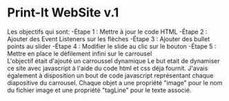 # Print-It WebSite v.1
Les objectifs qui sont:
-Étape 1 : Mettre à jour le code HTML
-Étape 2 : Ajouter des Event Listeners sur les flèches 
-Étape 3 : Ajouter des bullet points au slider
-Étape 4 : Modifier le slide au clic sur le bouton
-Étape 5 : Mettre en place le défilement infini sur le carrousel  
L'objectif était d'ajouté un carroussel dynamique
Le but etait de dynamiser ce site avec javascript à l'aide du code html et css déja fournit.
J'avais également à disposition un bout de code javascript représentant chaque diapositive du carrousel. Chaque objet a une propriété "image" pour le nom du fichier image et une propriété "tagLine" pour le texte associé.
